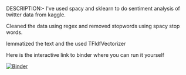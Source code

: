 
DESCRIPTION:-
I've used spacy and sklearn to do sentiment analysis of twitter data from kaggle.

Cleaned the data using regex and removed stopwords using spacy stop words.

lemmatized the text and the used TFIdfVectorizer 


Here is the interactive link to binder where you can run it yourself

[![Binder](https://mybinder.org/badge_logo.svg)](https://mybinder.org/v2/gh/N-Harish/Twitter_Sentiment_Analysis/master) 

